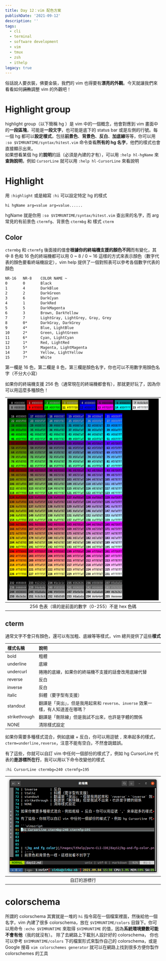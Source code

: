 ```yaml
---
title: Day 12：vim 配色方案
publishDate: '2021-09-12'
description: ''
tags:
  - cli
  - terminal
  - software development
  - vim
  - tmux
  - zsh
  - ithelp
legacy: true
---
```


俗話說人要衣裝，佛要金裝，我們的 vim 也得要有**漂亮的外觀**。今天就讓我們來看看如何~~調教~~調整 vim 的外觀吧！

# Highlight group

highlight group（以下簡稱 hg ）是 vim 中的一個概念，他會對應到 vim 畫面中的**一段區塊**，可能是**一段文字**，也可能是底下的 status bar 或是左側的行號。每一個 hg 都可以**設定樣式**，包括**前景色**、**背景色**、**反白**、**加底線**等等，你可以用 `:so $VIMRUNTIME/syntax/hitest.vim` 命令查看**所有的 hg 名字**，他們的樣式也會直接顯示出來。  
如果想看某個 hg 的**說明**的話（必須是內建的才有），可以用 `:help hl-hgName` 來**查詢說明**，例如 `CursorLine` 就可以用 `:help hl-CursorLine` 來看說明

# Highlight

用 `:highlight` 或是縮寫 `:hi` 可以設定特定 hg 的樣式

```vim
hi hgName arg=value arg=value......
```

hgName 就是你用 `:so $VIMRUNTIME/syntax/hitest.vim` 查出來的名字，而 arg 常見的有前景色 `ctermfg`、背景色 `ctermbg` 和 樣式 `cterm`

## Color

`ctermbg` 和 `ctermfg` 後面接的值會**根據你的終端機支援的顏色不同**而有變化，其中 8 色和 16 色的終端機都可以用 0 ~ 8 / 0 ~ 16 這樣的方式來表示顏色（數字代表的顏色要看終端機設定），vim help 提供了一個對照表可以參考各個數字代表的顏色

```
NR-16   NR-8    COLOR NAME ~
0	    0	    Black
1	    4	    DarkBlue
2	    2	    DarkGreen
3	    6	    DarkCyan
4	    1	    DarkRed
5	    5	    DarkMagenta
6	    3	    Brown, DarkYellow
7	    7	    LightGray, LightGrey, Gray, Grey
8	    0*	    DarkGray, DarkGrey
9	    4*	    Blue, LightBlue
10	    2*	    Green, LightGreen
11	    6*	    Cyan, LightCyan
12	    1*	    Red, LightRed
13	    5*	    Magenta, LightMagenta
14	    3*	    Yellow, LightYellow
15	    7*	    White
```

第一欄是 16 色，第二欄是 8 色，第三欄是顏色名字，你也可以不用數字用顏色名字（不分大小寫）

如果你的終端機支援 256 色（通常現在的終端機都會有），那就更好玩了，因為你可以用這麼多種顏色！

| ![256 color](256-color.png) |
| :-----------------------------------------------------------: |
|       256 色表（填的是前面的數字（0-255）不是 hex 色碼        |

## cterm

通常文字不會只有顏色，還可以有加粗、底線等等樣式，vim 總共提供了這些**樣式**

| 樣式名稱      | 說明                                                                             |
| :------------ | :------------------------------------------------------------------------------- |
| bold          | 粗體                                                                             |
| underline     | 底線                                                                             |
| undercurl     | 捲捲的底線，如果你的終端機不支援的話會改用底線代替                               |
| reverse       | 反白                                                                             |
| inverse       | 反白                                                                             |
| italic        | 斜體（要字型有支援）                                                             |
| standout      | 翻譯是「突出」，但是我用起來和 `reverse`、`inverse` 效果一樣，有人知道差在哪嗎？ |
| strikethrough | 翻譯是「刪除線」但是我試不出來，也許是字體的關係                                 |
| NONE          | 清除樣式設定                                                                     |

如果你需要多種樣式混合，例如底線 + 反白，你可以用逗號 `,` 來串起多的樣式，`cterm=underline,reverse`，注意不能有空白，不然會跳錯誤。

有了這些，你就可以自訂 vim 中任何一個部份的樣式了，例如 hg CursorLine 代表的**是游標所在行**，我可以用以下命令改變他的樣式

```vim
:hi CursorLine ctermbg=240 ctermfg=195
```

| ![Customized CursorLine](customed-cursorLine.png) |
| :---------------------------------------------------------------------------------: |
|                                    自訂的游標行                                     |

# colorschema

所謂的 colorschema 其實就是一堆的 `hi` 指令寫在一個檔案裡面，然後給他一個名字，vim 內建了很多 colorschema，放在 `$VIMRUNTIME/colors` 目錄下。你可以用命令 `:echo $VIMRUNTIME` 來取得 `$VIMRUNTIME` 的值，因為**系統環境變數可能不會有他**（我的就沒有）。
除了去網路上下載別人設計好的 colorschema， 你也可以參考 `$VIMRUNTIME/colors` 下的檔案形式來製作自己的 colorschema，或是 Google 搜尋 `vim colorschemes generator` 就可以在網路上找到很多方便你製作 colorschemes 的工具

